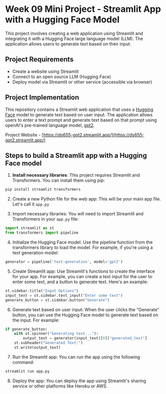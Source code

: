 # Week 09 Mini Project - Streamlit App with a Hugging Face Model

This project involves creating a web application using Streamlit and integrating it with a Hugging Face large language model (LLM). The application allows users to generate text based on their input.

## Project Requirements

-   Create a website using Streamlit
-   Connect to an open source LLM (Hugging Face)
-   Deploy model via Streamlit or other service (accessible via browser)

## Project Implementation
This repository contains a Streamlit web application that uses a [Hugging Face](https://huggingface.co/) model to generate text based on user input. The application allows users to enter a text prompt and generate text based on that prompt using openAI's pre-trained language model, [gpt2](https://huggingface.co/openai-community/gpt2).

Project Website - [https://ds655-gpt2.streamlit.app/](https://ds655-gpt2.streamlit.app/)

## Steps to build a Streamlit app with a Hugging Face model

1. **Install necessary libraries**: This project requires Streamlit and Transformers. You can install them using pip:

```bash
pip install streamlit transformers
```

2. Create a new Python file for the web app: This will be your main app file. Let's call it `app.py`

3. Import necessary libraries: You will need to import Streamlit and Transformers in your `app.py` file:

```python
import streamlit as st
from transformers import pipeline
```

4. Initialize the Hugging Face model: Use the pipeline function from the transformers library to load the model. For example, if you're using a text generation model:

```python
generator = pipeline('text-generation', model='gpt2')
```

5. Create Streamlit app: Use Streamlit's functions to create the interface for your app. For example, you can create a text input for the user to enter some text, and a button to generate text. Here's an example:

```python
st.sidebar.title("Input Options")
input_text = st.sidebar.text_input("Enter some text")
generate_button = st.sidebar.button("Generate")
```

6. Generate text based on user input: When the user clicks the "Generate" button, you can use the Hugging Face model to generate text based on the input. For example:

```python
if generate_button:
    with st.spinner("Generating text..."):
        output_text = generator(input_text)[0]["generated_text"]
    st.subheader("Generated Text:")
    st.write(output_text)
```

7. Run the Streamlit app: You can run the app using the following command:

```bash
streamlit run app.py
```

8. Deploy the app: You can deploy the app using Streamlit's sharing service or other platforms like Heroku or AWS.

